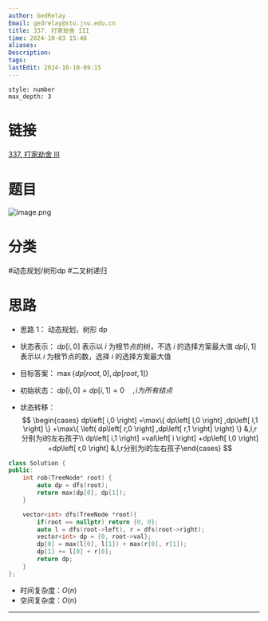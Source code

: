 ```yaml
---
author: GedRelay
Email: gedrelay@stu.jnu.edu.cn
title: 337. 打家劫舍 III
time: 2024-10-03 15:48
aliases: 
Description: 
tags: 
lastEdit: 2024-10-10-09:15
---
```


```toc
style: number
max_depth: 3
```

# 链接
[337. 打家劫舍 III](https://leetcode.cn/problems/house-robber-iii/) 

# 题目
![image.png](https://ged-pic-bed.oss-cn-guangzhou.aliyuncs.com/img/202410031549613.png)


# 分类
#动态规划/树形dp #二叉树递归 

# 思路
- 思路 1：
动态规划，树形 dp
- 状态表示：
${dp\left[ i,0 \right]  }$ 表示以 ${i }$ 为根节点的树，不选 ${i }$ 的选择方案最大值
${dp\left[ i,1 \right]  }$ 表示以 ${i }$ 为根节点的数，选择 ${i }$ 的选择方案最大值

- 目标答案：
${\max\{ dp\left[ root,0 \right],dp\left[ root,1 \right]  \}   }$ 

- 初始状态：
${dp\left[ i,0 \right] =dp\left[ i,1 \right] =0\quad,i为所有结点 }$ 

- 状态转移：
$$
\begin{cases} dp\left[ i,0 \right] =\max\{ dp\left[ l,0 \right] ,dp\left[ l,1 \right]  \} +\max\{ \left( dp\left[ r,0 \right] ,dp\left[ r,1 \right]  \right)  \} &,l,r分别为i的左右孩子\\ dp\left[ i,1 \right] =val\left[ i \right] +dp\left[ l,0 \right] +dp\left[ r,0 \right] &,l,r分别为i的左右孩子\end{cases} 
$$


```cpp
class Solution {
public:
    int rob(TreeNode* root) {
        auto dp = dfs(root);
        return max(dp[0], dp[1]);
    }

    vector<int> dfs(TreeNode *root){
        if(root == nullptr) return {0, 0};
        auto l = dfs(root->left), r = dfs(root->right);
        vector<int> dp = {0, root->val};
        dp[0] = max(l[0], l[1]) + max(r[0], r[1]);
        dp[1] += l[0] + r[0];
        return dp;
    }
};
```


- 时间复杂度：${O\left( n \right)  }$ 
- 空间复杂度：${O\left( n \right)  }$ 


---

